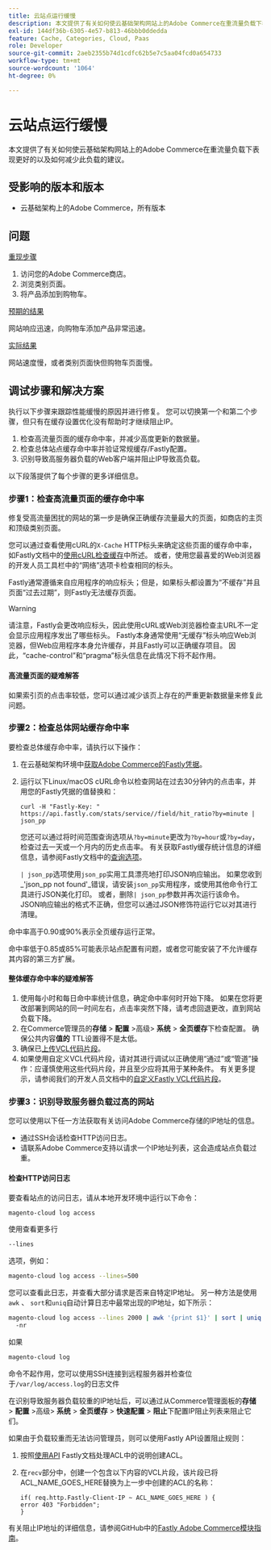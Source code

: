```yaml
---
title: 云站点运行缓慢
description: 本文提供了有关如何使云基础架构网站上的Adobe Commerce在重流量负载下表现更好的以及如何减少此负载的建议。
exl-id: 144df36b-6305-4e57-b813-46bbb0ddedda
feature: Cache, Categories, Cloud, Paas
role: Developer
source-git-commit: 2aeb2355b74d1cdfc62b5e7c5aa04fcd0a654733
workflow-type: tm+mt
source-wordcount: '1064'
ht-degree: 0%

---
```


# 云站点运行缓慢

本文提供了有关如何使云基础架构网站上的Adobe Commerce在重流量负载下表现更好的以及如何减少此负载的建议。

## 受影响的版本和版本

* 云基础架构上的Adobe Commerce，所有版本

## 问题

<u>重现步骤</u>

1. 访问您的Adobe Commerce商店。
1. 浏览类别页面。
1. 将产品添加到购物车。

<u>预期的结果</u>

网站响应迅速，向购物车添加产品非常迅速。

<u>实际结果</u>

网站速度慢，或者类别页面快但购物车页面慢。

## 调试步骤和解决方案

执行以下步骤来跟踪性能缓慢的原因并进行修复。 您可以切换第一个和第二个步骤，但只有在缓存设置优化没有帮助时才继续阻止IP。

1. 检查高流量页面的缓存命中率，并减少高度更新的数据量。
1. 检查总体站点缓存命中率并验证常规缓存/Fastly配置。
1. 识别导致高服务器负载的Web客户端并阻止IP导致高负载。

以下段落提供了每个步骤的更多详细信息。

### 步骤1：检查高流量页面的缓存命中率

修复受高流量困扰的网站的第一步是确保正确缓存流量最大的页面，如商店的主页和顶级类别页面。

您可以通过查看使用cURL的`X-Cache` HTTP标头来确定这些页面的缓存命中率，如Fastly文档中的[使用cURL检查缓存](https://docs.fastly.com/guides/debugging/checking-cache#using-curl)中所述。 或者，使用您最喜爱的Web浏览器的开发人员工具栏中的“网络”选项卡检查相同的标头。

Fastly通常遵循来自应用程序的响应标头；但是，如果标头都设置为“不缓存”并且页面“过去过期”，则Fastly无法缓存页面。

>[!WARNING]
>
>请注意，Fastly会更改响应标头，因此使用cURL或Web浏览器检查主URL不一定会显示应用程序发出了哪些标头。 Fastly本身通常使用“无缓存”标头响应Web浏览器，但Web应用程序本身允许缓存，并且Fastly可以正确缓存项目。 因此，“cache-control”和“pragma”标头信息在此情况下将不起作用。

#### 高流量页面的疑难解答

如果索引页的点击率较低，您可以通过减少该页上存在的严重更新数据量来修复此问题。

### 步骤2：检查总体网站缓存命中率

要检查总体缓存命中率，请执行以下操作：

1. 在云基础架构环境中[获取Adobe Commerce的Fastly凭据](https://experienceleague.adobe.com/en/docs/commerce-cloud-service/user-guide/cdn/setup-fastly/fastly-configuration)。
1. 运行以下Linux/macOS cURL命令以检查网站在过去30分钟内的点击率，并用您的Fastly凭据的值替换和：

   `curl -H "Fastly-Key: " https://api.fastly.com/stats/service//field/hit_ratio?by=minute | json_pp`

   您还可以通过将时间范围查询选项从`?by=minute`更改为`?by=hour`或`?by=day`，检查过去一天或一个月内的历史点击率。 有关获取Fastly缓存统计信息的详细信息，请参阅Fastly文档中的[查询选项](https://docs.fastly.com/api/stats#Query)。

   `| json_pp`选项使用`json_pp`实用工具漂亮地打印JSON响应输出。 如果您收到_&#39;json\_pp not found&#39;_错误，请安装`json_pp`实用程序，或使用其他命令行工具进行JSON美化打印。 或者，删除`| json_pp`参数并再次运行该命令。 JSON响应输出的格式不正确，但您可以通过JSON修饰符运行它以对其进行清理。

命中率高于0.90或90%表示全页缓存运行正常。

命中率低于0.85或85%可能表示站点配置有问题，或者您可能安装了不允许缓存其内容的第三方扩展。

#### 整体缓存命中率的疑难解答

1. 使用每小时和每日命中率统计信息，确定命中率何时开始下降。 如果在您将更改部署到网站的同一时间左右，点击率突然下降，请考虑回退更改，直到网站负载下降。
1. 在Commerce管理员的&#x200B;**存储** > **配置** >高级> **系统** > **全页缓存**&#x200B;下检查配置。 确保公共内容&#x200B;**值的** TTL设置得不是太低。
1. 确保已[上传VCL代码片段](https://experienceleague.adobe.com/en/docs/commerce-cloud-service/user-guide/cdn/setup-fastly/fastly-configuration#upload-vcl-snippets)。
1. 如果使用自定义VCL代码片段，请对其进行调试以正确使用“通过”或“管道”操作：应谨慎使用这些代码片段，并且至少应将其用于某种条件。 有关更多提示，请参阅我们的开发人员文档中的[自定义Fastly VCL代码片段](https://experienceleague.adobe.com/en/docs/commerce-cloud-service/user-guide/cdn/custom-vcl-snippets/fastly-vcl-custom-snippets)。

### 步骤3：识别导致服务器负载过高的网站

您可以使用以下任一方法获取有关访问Adobe Commerce存储的IP地址的信息。

* 通过SSH会话检查HTTP访问日志。
* 请联系Adobe Commerce支持以请求一个IP地址列表，这会造成站点负载过重。

#### 检查HTTP访问日志

要查看站点的访问日志，请从本地开发环境中运行以下命令：

```bash
magento-cloud log access
```

使用查看更多行

```bash
--lines
```

选项，例如：

```bash
magento-cloud log access --lines=500
```

您可以查看此日志，并查看大部分请求是否来自特定IP地址。 另一种方法是使用`awk` 、 `sort`和`uniq`自动计算日志中最常出现的IP地址，如下所示：

```bash
magento-cloud log access --lines 2000 | awk '{print $1}' | sort | uniq -c | sort
  -nr
```

如果

```bash
magento-cloud log
```

命令不起作用，您可以使用SSH连接到远程服务器并检查位于`/var/log/access.log`的日志文件

在识别导致服务器负载较重的IP地址后，可以通过从Commerce管理面板的&#x200B;**存储** > **配置** >高级> **系统** > **全页缓存** > **快速配置** > **阻止**&#x200B;下配置IP阻止列表来阻止它们。

如果由于负载较重而无法访问管理员，则可以使用Fastly API设置阻止规则：

1. 按照[使用API](https://docs.fastly.com/guides/access-control-lists/working-with-acls-using-the-api) Fastly文档处理ACL中的说明创建ACL。
1. 在`recv`部分中，创建一个包含以下内容的VCL片段，该片段已将ACL\_NAME\_GOES\_HERE替换为上一步中创建的ACL的名称：

   ```
   if( req.http.Fastly-Client-IP ~ ACL_NAME_GOES_HERE ) {
   error 403 "Forbidden";
   }
   ```

有关阻止IP地址的详细信息，请参阅GitHub中的[Fastly Adobe Commerce模块指南](https://github.com/fastly/fastly-magento2/blob/master/Documentation/Guides/BLOCKING.md)。
